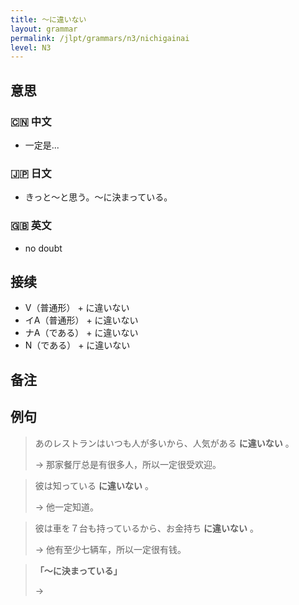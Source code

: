 ```yaml
---
title: 〜に違いない
layout: grammar
permalink: /jlpt/grammars/n3/nichigainai
level: N3
---
```


## 意思

### 🇨🇳 中文

- 一定是...

### 🇯🇵 日文

- きっと〜と思う。〜に決まっている。

### 🇬🇧 英文

- no doubt

## 接续

- V（普通形） + に違いない
- イA（普通形） + に違いない
- ナA（である） + に違いない
- N（である） + に違いない

## 备注


## 例句

> あのレストランはいつも人が多いから、人気がある **に違いない** 。
>
> → 那家餐厅总是有很多人，所以一定很受欢迎。

> 彼は知っている **に違いない** 。
>
> → 他一定知道。

> 彼は車を７台も持っているから、お金持ち **に違いない** 。
>
> → 他有至少七辆车，所以一定很有钱。

> **「～に決まっている」**
>
> → 

